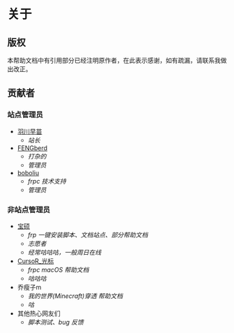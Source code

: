 # 关于

## 版权

本帮助文档中有引用部分已经注明原作者，在此表示感谢，如有疏漏，请联系我做出改正。

## 贡献者

### 站点管理员

- [羽川早苗](https://moe.do)
  - _站长_
- [FENGberd](https://berd.moe/?from=frp_doc)
  - _打杂的_
  - _管理员_
- [boboliu](https://note.bobo.moe/)
  - _frpc 技术支持_
  - _管理员_

### 非站点管理员

- [宝硕](https://baoshuo.ren)
  - _frp 一键安装脚本、文档站点、部分帮助文档_
  - _志愿者_
  - _经常咕咕咕，一般周日在线_
- [CursoR_光标](https://icursors.net)
  - _frpc macOS 帮助文档_
  - _咕咕咕_
- 乔瘦子m
  - _我的世界(Minecraft)穿透 帮助文档_
  - _咕_
- 其他热心网友们
  - _脚本测试、bug 反馈_

